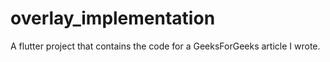 # overlay_implementation

A flutter project that contains the code for a GeeksForGeeks article I wrote.

